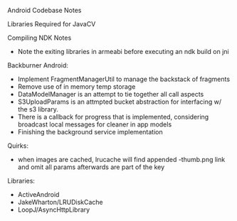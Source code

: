 Android Codebase Notes

Libraries Required for JavaCV

Compiling NDK Notes
- Note the exiting libraries in armeabi before executing an ndk build on jni

Backburner Android:
- Implement FragmentManagerUtil to manage the backstack of fragments
- Remove use of in memory temp storage
- DataModelManager is an attempt to tie together all call aspects
- S3UploadParams is an attmpted bucket abstraction for interfacing w/ the s3 library.
- There is a callback for progress that is implemented, considering broadcast local messages for cleaner in app models
- Finishing the background service implementation


Quirks:
- when images are cached, lrucache will find appended -thumb.png link and omit all params afterwards are part of the key

Libraries:
- ActiveAndroid
- JakeWharton/LRUDiskCache
- LoopJ/AsyncHttpLibrary
